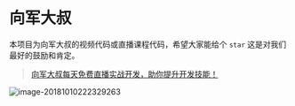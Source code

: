 # 向军大叔

本项目为向军大叔的视频代码或直播课程代码，希望大家能给个 `star` 这是对我们最好的鼓励和肯定。



> [向军大叔每天免费直播实战开发，助你提升开发技能！](http://www.aoxiangjun.com) 

![image-20181010222329263](http://www.aoxiangjun.com/images/xj.jpeg)